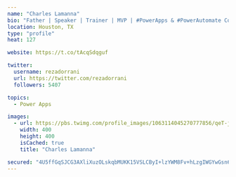```yaml
---
name: "Charles Lamanna"
bio: "Father | Speaker | Trainer | MVP | #PowerApps & #PowerAutomate Community Super User | YouTuber Right-pointing triangle http://youtube.com/c/rezadorrani | Learn - Share - Clockwise rightwards and leftwards open circle arrows"
location: Houston, TX
type: "profile"
heat: 127

website: https://t.co/tAcqSdqguf

twitter:
  username: rezadorrani
  url: https://twitter.com/rezadorrani
  followers: 5407

topics:
  - Power Apps

images:
  - url: https://pbs.twimg.com/profile_images/1063114045270777856/qeT-jpWr_400x400.jpg
    width: 400
    height: 400
    isCached: true
    title: "Charles Lamanna"

secured: "4U5ffGqSJCG3AXliXuzOLskqbMUKK15VSLCByI+lzYWM8Fv+hLzgIWGYwGsn6mI//Oshot3CEIAJQSzFk5Ej7T4zNCtH8lXI5X8DCxOiMbUl/M/vaWF8DLG42Th2b0AEG4sR6Vrlnp6P9tChHlptYA00aGvQ4+HXvy3QxzbO6cljhETLzLXxG2eNafYo/fanhfv3WJ6CCH8hQd/W2qh21JtRctHjH/EfLSsnlXPaoX5b1JQ1EMlh9MPNefmDsrA+Z2rba8mta3wM/BuVkke7z7NH03u4olSTKbZibSpBeJ+UTjYm0WhlLpMzvDN0qLjmwetzaIqFDHgq1gdYkDGUIoblcWRhPHUqxpW6Bwc3fDD9R0qPStaa0YJBbekZVl5dNf4g07xlS1341tTe9QsUBSMDT4zCpj5zk13T1TqYAj0=;93+JUJxih+iP3/ygowcd/w=="
---
```


